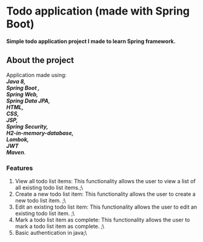 # Todo application (made with Spring Boot)
#### Simple todo application project I made to learn Spring framework.


## About the project
Application made using:\
 <i><b>Java 8,\
  Spring Boot ,\
   Spring Web,\
    Spring Data JPA,\
     HTML,\
      CSS,\
       JSP,\
        Spring Security,\
          H2-in-memory-database,\
          Lombok,\
           JWT\
        Maven</b></i>.
        
### Features
1. View all todo list items: This functionality allows the user to view a list of all existing todo list items.;\
2. Create a new todo list item: This functionality allows the user to create a new todo list item. ;\
3. Edit an existing todo list item: This functionality allows the user to edit an existing todo list item. ;\
4. Mark a todo list item as complete: This functionality allows the user to mark a todo list item as complete. ;\
5. Basic authentication in java;\ 




